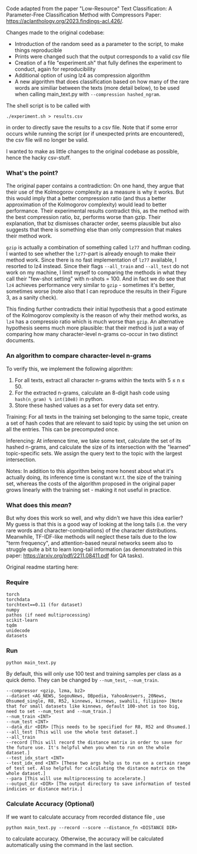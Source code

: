 Code adapted from the paper "Low-Resource" Text Classification: A Parameter-Free Classification Method with Compressors
Paper: https://aclanthology.org/2023.findings-acl.426/.

Changes made to the original codebase:
- Introduction of the random seed as a parameter to the script, to make things reproducible
- Prints were changed such that the output corresponds to a valid csv file
- Creation of a file "experiment.sh" that fully defines the experiment to conduct, again for reproducibility
- Additional option of using lz4 as compression algorithm
- A new algorithm that does classification based on how many of the rare words are similiar between the texts (more detail below), to be used when calling main_text.py with `--compression hashed_ngram`.

The shell script is to be called with 
```
./experiment.sh > results.csv
```
in order to directly save the results to a csv file. Note that if some error occurs while running the script (or if unexpected prints are encountered), the csv file will no longer be valid.

I wanted to make as little changes to the original codebase as possible, hence the hacky csv-stuff.

### What's the point?
The original paper contains a contradiction: On one hand, they argue that their use of the Kolmogorov complexity as a measure is why it works. But this would imply that a better compression ratio (and thus a better approximation of the Kolmogorov complexity) would lead to better performance. Their experimental results contradict this, as the method with the best compression ratio, bz, performs worse than gzip. Their explanation, that bz dismisses character order, seems plausible but also suggests that there is something else than only compression that makes their method work.

`gzip` is actually a combination of something called `lz77` and huffman coding. I wanted to see whether the `lz77`-part is already enough to make their method work. Since there is no fast implementation of `lz77` available, I resorted to lz4 instead. Since their flags `--all_train` and `--all_test` do not work on my machine, I limit myself to comparing the methods in what they call their "few-shot setting" with n-shots = 100. And in fact we do see that `lz4` achieves performance very similar to `gzip` - sometimes it's better, sometimes worse (note also that I can reproduce the results in their Figure 3, as a sanity check).

This finding further contradicts their initial hypothesis that a good estimate of the Kolmogorov complexity is the reason of why their method works, as `lz4` has a compressio ratio which is much worse than `gzip`. An alternative hypothesis seems much more plausible: that their method is just a way of comparing how many character-level n-grams co-occur in two distinct documents. 

### An algorithm to compare character-level n-grams
To verify this, we implement the following algorithm: 
1. For all texts, extract all character n-grams within the texts with 5 ≤ n ≤ 50.
2. For the extracted n-grams, calculate an 8-digit hash code using `hash(n_gram) % int(10e8)` in python.
3. Store these hashed values as a set for every data set entry.

Training: For all texts in the training set belonging to the same topic, create a set of hash codes that are relevant to said topic by using the set union on all the entries. This can be precomputed once.

Inferencing: At inference time, we take some text, calculate the set of its hashed n-grams, and calculate the size of its intersection with the "learned" topic-specific sets. We assign the query text to the topic with the largest intersection.

Notes: In addition to this algorithm being more honest about what it's actually doing, its inference time is constant w.r.t. the size of the training set, whereas the costs of the algorithm proposed in the original paper grows linearly with the training set - making it not useful in practice. 

### What does this _mean_?
But why does this work so well, and why didn't we have this idea earlier? My guess is that this is a good way of looking at the long tails (i.e. the very rare words and character-combinations) of the character distributions. Meanwhile, TF-IDF-like methods will neglect these tails due to the low "term frequency", and attention-based neural networks seem also to struggle quite a bit to learn long-tail information (as demonstrated in this paper: https://arxiv.org/pdf/2211.08411.pdf for QA tasks).



Original readme starting here:


### Require

```
torch
torchdata
torchtext==0.11 (for dataset)
numpy
pathos (if need multiprocessing)
scikit-learn
tqdm
unidecode
datasets
```

### Run

```
python main_text.py
```
By default, this will only use 100 test and training samples per class as a quick demo. They can be changed by `--num_test`, `--num_train`.

```
--compressor <gzip, lzma, bz2>
--dataset <AG_NEWS, SogouNews, DBpedia, YahooAnswers, 20News, Ohsumed_single, R8, R52, kinnews, kirnews, swahili, filipino> [Note that for small datasets like kinnews, default 100-shot is too big, need to set --num_test and --num_train.]
--num_train <INT>
--num_test <INT>
--data_dir <DIR> [This needs to be specified for R8, R52 and Ohsumed.]
--all_test [This will use the whole test dataset.]
--all_train
--record [This will record the distance matrix in order to save for the future use. It's helpful when you when to run on the whole dataset.]
--test_idx_start <INT>
--test_idx_end <INT> [These two args help us to run on a certain range of test set. Also helpful for calculating the distance matrix on the whole dataset.]
--para [This will use multiprocessing to accelerate.]
--output_dir <DIR> [The output directory to save information of tested indicies or distance matrix.]

```

### Calculate Accuracy (Optional)

If we want to calculate accuracy from recorded distance file <DISTANCE DIR>, use

```
python main_text.py --record --score --distance_fn <DISTANCE DIR> 
```
to calculate accuracy. Otherwise, the accuracy will be calculated automatically using the command in the last section.